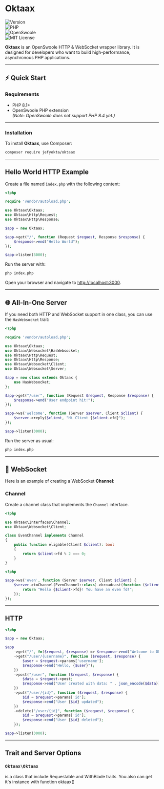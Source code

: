 # Oktaax

![Version](https://img.shields.io/badge/version-v2.0.0-blue)  
![PHP](https://img.shields.io/badge/php-8.1%2B-blue)  
![OpenSwoole](https://img.shields.io/badge/OpenSwoole-Compatible-orange)  
![MIT License](https://img.shields.io/badge/license-MIT-green)  

**Oktaax** is an OpenSwoole HTTP & WebSocket wrapper library. It is designed for developers who want to build high-performance, asynchronous PHP applications.

---

## ⚡ Quick Start

### Requirements
- PHP 8.1+  
- OpenSwoole PHP extension  
*(Note: OpenSwoole does not support PHP 8.4 yet.)*

---

### Installation

To install **Oktaax**, use Composer:

```bash
composer require jefyokta/oktaax
```

---

## Hello World HTTP Example

Create a file named `index.php` with the following content:

```php
<?php

require 'vendor/autoload.php';

use Oktaax\Oktaax;
use Oktaax\Http\Request;
use Oktaax\Http\Response;

$app = new Oktaax;

$app->get("/", function (Request $request, Response $response) {
    $response->end("Hello World");
});

$app->listen(3000);
```

Run the server with:

```bash
php index.php
```

Open your browser and navigate to [http://localhost:3000](http://localhost:3000).

---

## 🌐 All-In-One Server

If you need both HTTP and WebSocket support in one class, you can use the `HasWebsocket` trait:

```php
<?php

require 'vendor/autoload.php';

use Oktaax\Oktaax;
use Oktaax\Websocket\HasWebsocket;
use Oktaax\Http\Request;
use Oktaax\Http\Response;
use Oktaax\Websocket\Client;
use Oktaax\Websocket\Server;

$app = new class extends Oktaax {
    use HasWebsocket;
};

$app->get("/user", function (Request $request, Response $response) {
    $response->end("User endpoint hit!");
});

$app->ws('welcome', function (Server $server, Client $client) {
    $server->reply($client, "Hi Client {$client->fd}");
});

$app->listen(3000);
```

Run the server as usual:

```bash
php index.php
```

---

## 📡 WebSocket 

Here is an example of creating a WebSocket **Channel**:

###  Channel

Create a channel class that implements the `Channel` interface.

```php
<?php

use Oktaax\Interfaces\Channel;
use Oktaax\Websocket\Client;

class EvenChannel implements Channel
{
    public function eligable(Client $client): bool
    {
        return $client->fd % 2 === 0;
    }
}
```



```php
<?php

$app->ws('even', function (Server $server, Client $client) {
    $server->toChannel(EvenChannel::class)->broadcast(function ($client) {
        return "Hello {$client->fd}! You have an even fd!";
    });
});
```

---

## HTTP

```php
<?php

$app = new Oktaax;

$app
    ->get("/", fn($request, $response) => $response->end("Welcome to Oktaax"))
    ->get("/user/{username}", function ($request, $response) {
        $user = $request->params['username'];
        $response->end("Hello, {$user}");
    })
    ->post("/user", function ($request, $response) {
        $data = $request->post;
        $response->end("User created with data: " . json_encode($data));
    })
    ->put("/user/{id}", function ($request, $response) {
        $id = $request->params['id'];
        $response->end("User {$id} updated");
    })
    ->delete("/user/{id}", function ($request, $response) {
        $id = $request->params['id'];
        $response->end("User {$id} deleted");
    });

$app->listen(3000);
```

---

## Trait and Server Options


### ```Oktaax\Oktaax``` 
is a class that include Requestable and WithBlade traits. You also can get it's instance with function oktaax()




